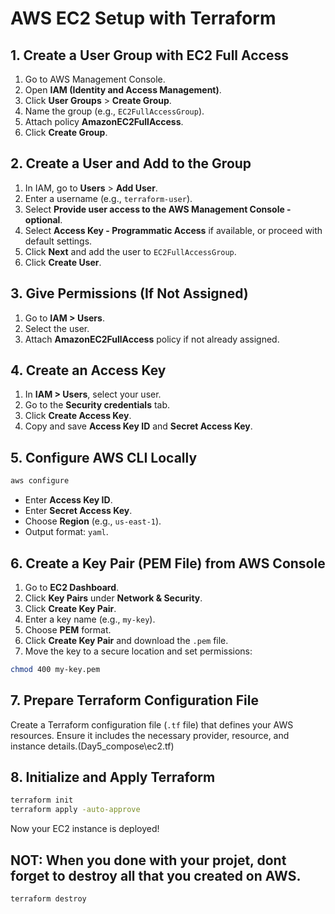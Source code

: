 # AWS EC2 Setup with Terraform

## 1. Create a User Group with EC2 Full Access

1. Go to AWS Management Console.
2. Open **IAM (Identity and Access Management)**.
3. Click **User Groups** > **Create Group**.
4. Name the group (e.g., `EC2FullAccessGroup`).
5. Attach policy **AmazonEC2FullAccess**.
6. Click **Create Group**.

## 2. Create a User and Add to the Group

1. In IAM, go to **Users** > **Add User**.
2. Enter a username (e.g., `terraform-user`).
3. Select **Provide user access to the AWS Management Console - optional**.
4. Select **Access Key - Programmatic Access** if available, or proceed with default settings.
5. Click **Next** and add the user to `EC2FullAccessGroup`.
6. Click **Create User**.

## 3. Give Permissions (If Not Assigned)

1. Go to **IAM > Users**.
2. Select the user.
3. Attach **AmazonEC2FullAccess** policy if not already assigned.

## 4. Create an Access Key

1. In **IAM > Users**, select your user.
2. Go to the **Security credentials** tab.
3. Click **Create Access Key**.
4. Copy and save **Access Key ID** and **Secret Access Key**.

## 5. Configure AWS CLI Locally

```sh
aws configure
```

- Enter **Access Key ID**.
- Enter **Secret Access Key**.
- Choose **Region** (e.g., `us-east-1`).
- Output format: `yaml`.

## 6. Create a Key Pair (PEM File) from AWS Console

1. Go to **EC2 Dashboard**.
2. Click **Key Pairs** under **Network & Security**.
3. Click **Create Key Pair**.
4. Enter a key name (e.g., `my-key`).
5. Choose **PEM** format.
6. Click **Create Key Pair** and download the `.pem` file.
7. Move the key to a secure location and set permissions:

```sh
chmod 400 my-key.pem
```

## 7. Prepare Terraform Configuration File

Create a Terraform configuration file (`.tf` file) that defines your AWS resources. Ensure it includes the necessary provider, resource, and instance details.(Day5_compose\ec2.tf)

## 8. Initialize and Apply Terraform

```sh
terraform init
terraform apply -auto-approve
```

Now your EC2 instance is deployed!

## NOT: When you done with your projet, dont forget to destroy all that you created on AWS.
```sh
terraform destroy
```

